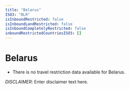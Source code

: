```yaml
---
title: "Belarus"
ISO3: "BLR"
isInboundRestricted: false
isInboundLandRestricted: false
isInboundCompletelyRestricted: false
inboundRestrictedCountriesISO3: []
---
```


# Belarus

* There is no travel restriction data available for Belarus.

*DISCLAIMER*: Enter disclaimer text here.
